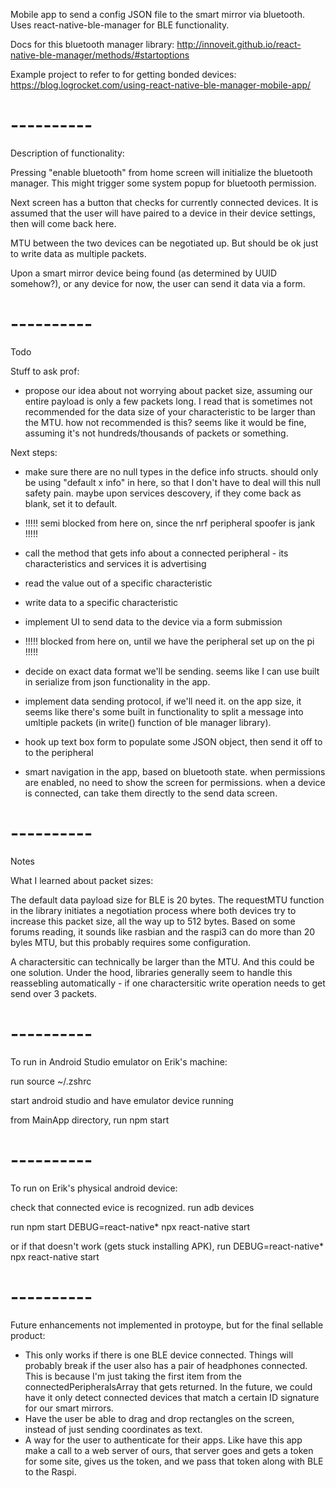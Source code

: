 Mobile app to send a config JSON file to the smart mirror via bluetooth.
Uses react-native-ble-manager for BLE functionality.

Docs for this bluetooth manager library:
http://innoveit.github.io/react-native-ble-manager/methods/#startoptions

Example project to refer to for getting bonded devices:
https://blog.logrocket.com/using-react-native-ble-manager-mobile-app/

# ----------

Description of functionality:

Pressing "enable bluetooth" from home screen will initialize the bluetooth manager. This might trigger some system popup for bluetooth permission.

Next screen has a button that checks for currently connected devices. It is assumed that the user will have paired to a device in their device settings, then will come back here.

MTU between the two devices can be negotiated up. But should be ok just to write data as multiple packets.

Upon a smart mirror device being found (as determined by UUID somehow?), or any device for now, the user can send it data via a form.

# ----------

Todo

Stuff to ask prof:
- propose our idea about not worrying about packet size, assuming our entire payload is only a few packets long. I read that is sometimes not recommended for the data size of your characteristic to be larger than the MTU. how not recommended is this? seems like it would be fine, assuming it's not hundreds/thousands of packets or something.

Next steps:
- make sure there are no null types in the defice info structs. should only be using "default x info" in here, so that I don't have to deal will this null safety pain. maybe upon services descovery, if they come back as blank, set it to default.

- !!!!! semi blocked from here on, since the nrf peripheral spoofer is jank !!!!!

- call the method that gets info about a connected peripheral - its characteristics and services it is advertising
- read the value out of a specific characteristic
- write data to a specific characteristic
- implement UI to send data to the device via a form submission

- !!!!! blocked from here on, until we have the peripheral set up on the pi !!!!!

- decide on exact data format we'll be sending. seems like I can use built in serialize from json functionality in the app.
- implement data sending protocol, if we'll need it. on the app size, it seems like there's some built in functionality to split a message into umltiple packets (in write() function of ble manager library).
- hook up text box form to populate some JSON object, then send it off to to the peripheral
- smart navigation in the app, based on bluetooth state. when permissions are enabled, no need to show the screen for permissions. when a device is connected, can take them directly to the send data screen.

# ----------

Notes

What I learned about packet sizes:

The default data payload size for BLE is 20 bytes. The requestMTU function in the library initiates a negotiation process where both devices try to increase this packet size, all the way up to 512 bytes. Based on some forums reading, it sounds like rasbian and the raspi3 can do more than 20 byles MTU, but this probably requires some configuration.

A charactersitic can technically be larger than the MTU. And this could be one solution. Under the hood, libraries generally seem to handle this reassebling automatically - if one charactersitic write operation needs to get send over 3 packets.


# ----------

To run in Android Studio emulator on Erik's machine:

run
   source ~/.zshrc

start android studio and have emulator device running

from MainApp directory, run
   npm start

# ----------

To run on Erik's physical android device:

check that connected evice is recognized. run
   adb devices

run
   npm start
   DEBUG=react-native* npx react-native start

or if that doesn't work (gets stuck installing APK), run
   DEBUG=react-native* npx react-native start

# ----------

Future enhancements not implemented in protoype, but for the final sellable product:
- This only works if there is one BLE device connected. Things will probably break if the user also has a pair of headphones connected. This is because I'm just taking the first item from the connectedPeripheralsArray that gets returned. In the future, we could have it only detect connected devices that match a certain ID signature for our smart mirrors.
- Have the user be able to drag and drop rectangles on the screen, instead of just sending coordinates as text.
- A way for the user to authenticate for their apps. Like have this app make a call to a web server of ours, that server goes and gets a token for some site, gives us the token, and we pass that token along with BLE to the Raspi.